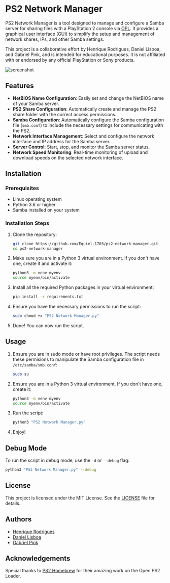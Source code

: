 # PS2 Network Manager

PS2 Network Manager is a tool designed to manage and configure a Samba server for sharing files with a PlayStation 2 console via [OPL](https://www.ps2homebrew.org/Open-PS2-Loader/). It provides a graphical user interface (GUI) to simplify the setup and management of network shares, IPs, and other Samba settings.

This project is a collaborative effort by Henrique Rodrigues, Daniel Lisboa, and Gabriel Pink, and is intended for educational purposes. It is not affiliated with or endorsed by any official PlayStation or Sony products.

![screenshot](https://github.com/user-attachments/assets/92490267-4213-4888-bad4-e263f1c424b6)

## Features

- **NetBIOS Name Configuration**: Easily set and change the NetBIOS name of your Samba server.
- **PS2 Share Configuration**: Automatically create and manage the PS2 share folder with the correct access permissions.
- **Samba Configuration**: Automatically configure the Samba configuration file (`smb.conf`) to include the necessary settings for communicating with the PS2.
- **Network Interface Management**: Select and configure the network interface and IP address for the Samba server.
- **Server Control**: Start, stop, and monitor the Samba server status.
- **Network Speed Monitoring**: Real-time monitoring of upload and download speeds on the selected network interface.

## Installation

### Prerequisites

- Linux operating system
- Python 3.6 or higher
- Samba installed on your system

### Installation Steps

1. Clone the repository:
    ```sh
    git clone https://github.com/Equiel-1703/ps2-network-manager.git
    cd ps2-network-manager
    ```

2. Make sure you are in a Python 3 virtual environment. If you don't have one, create it and activate it:
    ```sh
    python3 -m venv myenv
    source myenv/bin/activate
    ```

3. Install all the required Python packages in your virtual environment:
    ```sh
    pip install -r requirements.txt
    ```

4. Ensure you have the necessary permissions to run the script:
    ```sh
    sudo chmod +x "PS2 Network Manager.py"
    ```

5. Done! You can now run the script.

## Usage

1. Ensure you are in sudo mode or have root privileges. The script needs these permisions to manipulate the Samba configuration file in `/etc/samba/smb.conf`:
    ```sh
    sudo su
    ```

2. Ensure you are in a Python 3 virtual environment. If you don't have one, create it:
    ```sh
    python3 -m venv myenv
    source myenv/bin/activate
    ```

3. Run the script:
    ```sh
    python3 "PS2 Network Manager.py"
    ```

4. Enjoy!

## Debug Mode

To run the script in debug mode, use the `-d` or `--debug` flag:
```sh
python3 "PS2 Network Manager.py" --debug
```

## License

This project is licensed under the MIT License. See the [LICENSE](LICENSE) file for details.

## Authors

- [Henrique Rodrigues](https://github.com/Equiel-1703)
- [Daniel Lisboa](https://github.com/danlisb)
- [Gabriel Pink](https://github.com/GabrielRosaO)

## Acknowledgements

Special thanks to [PS2 Homebrew](https://www.ps2homebrew.org/) for their amazing work on the Open PS2 Loader.

